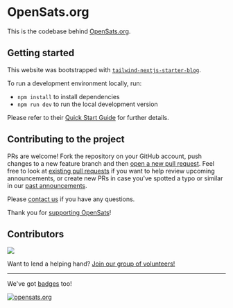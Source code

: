 # OpenSats.org

This is the codebase behind [OpenSats.org](https://opensats.org).

## Getting started

This website was bootstrapped with [`tailwind-nextjs-starter-blog`](https://github.com/timlrx/tailwind-nextjs-starter-blog).

To run a development environment locally, run:

- `npm install` to install dependencies
- `npm run dev` to run the local development version

Please refer to their [Quick Start Guide](https://github.com/timlrx/tailwind-nextjs-starter-blog#quick-start-guide) for further details.

## Contributing to the project

PRs are welcome! Fork the repository on your GitHub account, push changes to a new feature branch and then [open a new pull request](https://github.com/OpenSats/website/pulls). Feel free to look at [existing pull requests](https://github.com/OpenSats/website/pulls) if you want to help review upcoming announcements, or create new PRs in case you've spotted a typo or similar in our [past announcements](https://opensats.org/blog).

Please [contact us](https://opensats.org/contact) if you have any questions.

Thank you for [supporting OpenSats](https://opensats.org/donate)!

## Contributors

<a align="center" href="https://github.com/OpenSats/website/graphs/contributors">
  <img src="https://contrib.rocks/image?repo=OpenSats/website" />
</a>

Want to lend a helping hand? [Join our group of volunteers!](https://opensats.org/about#volunteers)

---

We've got [badges](https://gist.github.com/dskvr/e160d8d465c2e7ed9a0e437081e7fe31) too!

[![opensats.org](<https://img.shields.io/badge/%3E__-OpenSats-rgb(249,115,22)>)](https://opensats.org)
